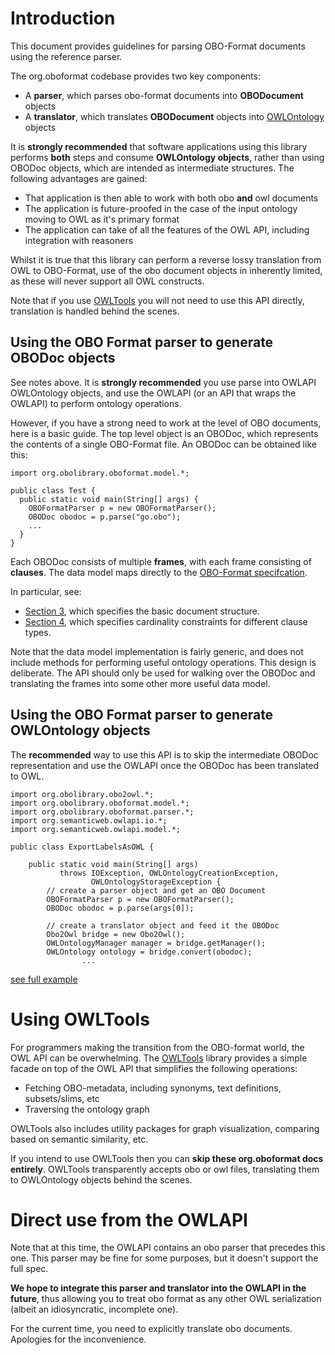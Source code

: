 # Introduction #

This document provides guidelines for parsing OBO-Format documents using the reference parser.

The org.oboformat codebase provides two key components:

  * A **parser**, which parses obo-format documents into **OBODocument** objects
  * A **translator**, which translates **OBODocument** objects into [OWLOntology](http://owlapi.sourceforge.net/javadoc/org/semanticweb/owlapi/model/OWLOntology.html) objects


It is **strongly recommended** that software applications using this library performs **both** steps and consume **OWLOntology objects**, rather than using OBODoc objects, which are intended as intermediate structures. The following advantages are gained:

  * That application is then able to work with both obo **and** owl documents
  * The application is future-proofed in the case of the input ontology moving to OWL as it's primary format
  * The application can take of all the features of the OWL API, including integration with reasoners

Whilst it is true that this library can perform a reverse lossy translation from OWL to OBO-Format, use of the obo document objects in inherently limited, as these will never support all OWL constructs.

Note that if you use [OWLTools](http://code.google.com/p/owltools/) you will not need to use this API directly, translation is handled behind the scenes.

## Using the OBO Format parser to generate OBODoc objects ##

See notes above. It is **strongly recommended** you use parse into OWLAPI OWLOntology objects, and use the OWLAPI (or an API that wraps the OWLAPI) to perform ontology operations.

However, if you have a strong need to work at the level of OBO documents, here is a basic guide. The top level object is an OBODoc, which represents the contents of a single OBO-Format file. An OBODoc can be obtained like this:

```
import org.obolibrary.oboformat.model.*;

public class Test {
  public static void main(String[] args) {
    OBOFormatParser p = new OBOFormatParser();
    OBODoc obodoc = p.parse("go.obo");
    ...
  }
}
```

Each OBODoc consists of multiple **frames**, with each frame consisting of **clauses**. The data model maps directly to the [OBO-Format specifcation](http://purl.obolibrary.org/obo/oboformat/spec.html).

In particular, see:

  * [Section 3](http://purl.obolibrary.org/obo/oboformat/spec.html#3), which specifies the basic document structure.
  * [Section 4](http://purl.obolibrary.org/obo/oboformat/spec.html#4), which specifies cardinality constraints for different clause types.

Note that the data model implementation is fairly generic, and does not include methods for performing useful ontology operations. This design is deliberate. The API should only be used for walking over the OBODoc and translating the frames into some other more useful data model.

## Using the OBO Format parser to generate OWLOntology objects ##

The **recommended** way to use this API is to skip the intermediate OBODoc representation and use the OWLAPI once the OBODoc has been translated to OWL.

```
import org.obolibrary.obo2owl.*;
import org.obolibrary.oboformat.model.*;
import org.obolibrary.oboformat.parser.*;
import org.semanticweb.owlapi.io.*;
import org.semanticweb.owlapi.model.*;

public class ExportLabelsAsOWL {

	public static void main(String[] args) 
           throws IOException, OWLOntologyCreationException,
                  OWLOntologyStorageException {
		// create a parser object and get an OBO Document
		OBOFormatParser p = new OBOFormatParser();
		OBODoc obodoc = p.parse(args[0]);

		// create a translator object and feed it the OBODoc
		Obo2Owl bridge = new Obo2Owl();
		OWLOntologyManager manager = bridge.getManager();
		OWLOntology ontology = bridge.convert(obodoc);
                ...

```

[see full example](http://oboformat.googlecode.com/svn/trunk/src/main/java/org/obolibrary/examples/ExportLabelsAsOWL.java)

# Using OWLTools #

For programmers making the transition from the OBO-format world, the OWL API can be overwhelming. The [OWLTools](http://code.google.com/p/owltools/) library provides a simple facade on top of the OWL API that simplifies the following operations:

  * Fetching OBO-metadata, including synonyms, text definitions, subsets/slims, etc
  * Traversing the ontology graph

OWLTools also includes utility packages for graph visualization, comparing based on semantic similarity, etc.

If you intend to use OWLTools then you can **skip these org.oboformat docs entirely**. OWLTools transparently accepts obo or owl files, translating them to OWLOntology objects behind the scenes.

# Direct use from the OWLAPI #

Note that at this time, the OWLAPI contains an obo parser that precedes this one. This parser may be fine for some purposes, but it doesn't support the full spec.

**We hope to integrate this parser and translator into the OWLAPI in the future**, thus allowing you to treat obo format as any other OWL serialization (albeit an idiosyncratic, incomplete one).

For the current time, you need to explicitly translate obo documents. Apologies for the inconvenience.